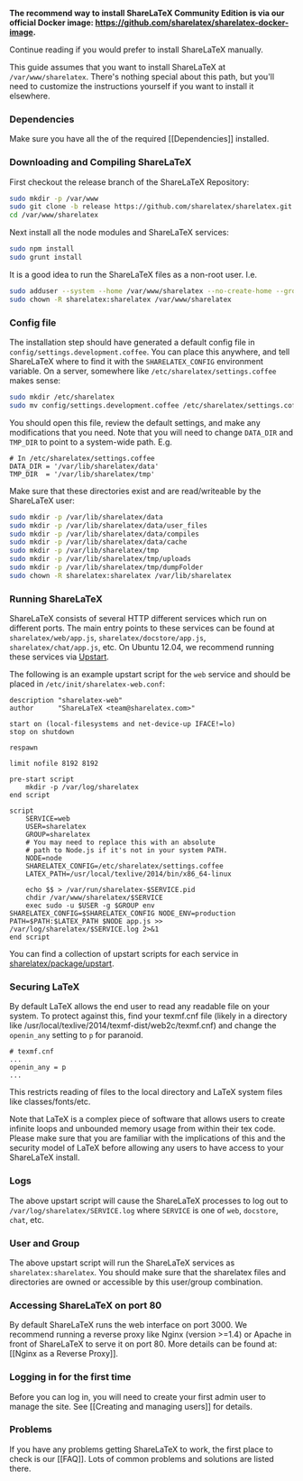 **The recommend way to install ShareLaTeX Community Edition is via our official Docker image: https://github.com/sharelatex/sharelatex-docker-image.**

Continue reading if you would prefer to install ShareLaTeX manually.

This guide assumes that you want to install ShareLaTeX at `/var/www/sharelatex`. There's nothing special about this path, but you'll need to customize the instructions yourself if you want to install it elsewhere.

### Dependencies

Make sure you have all the of the required [[Dependencies]] installed.

### Downloading and Compiling ShareLaTeX

First checkout the release branch of the ShareLaTeX Repository:

```bash
sudo mkdir -p /var/www
sudo git clone -b release https://github.com/sharelatex/sharelatex.git /var/www/sharelatex
cd /var/www/sharelatex
```

Next install all the node modules and ShareLaTeX services:

```bash
sudo npm install
sudo grunt install
```

It is a good idea to run the ShareLaTeX files as a non-root user. I.e.

```sh
sudo adduser --system --home /var/www/sharelatex --no-create-home --group sharelatex
sudo chown -R sharelatex:sharelatex /var/www/sharelatex
```

### Config file

The installation step should have generated a default config file in `config/settings.development.coffee`. You can place this anywhere, and tell ShareLaTeX where to find it with the `SHARELATEX_CONFIG` environment variable. On a server, somewhere like `/etc/sharelatex/settings.coffee` makes sense:

```sh
sudo mkdir /etc/sharelatex
sudo mv config/settings.development.coffee /etc/sharelatex/settings.coffee
```

You should open this file, review the default settings, and make any modifications that you need. Note that you will need to change `DATA_DIR` and `TMP_DIR` to point to a system-wide path. E.g.

```
# In /etc/sharelatex/settings.coffee
DATA_DIR = '/var/lib/sharelatex/data'
TMP_DIR  = '/var/lib/sharelatex/tmp'
```

Make sure that these directories exist and are read/writeable by the ShareLaTeX user:

```bash
sudo mkdir -p /var/lib/sharelatex/data
sudo mkdir -p /var/lib/sharelatex/data/user_files
sudo mkdir -p /var/lib/sharelatex/data/compiles
sudo mkdir -p /var/lib/sharelatex/data/cache
sudo mkdir -p /var/lib/sharelatex/tmp
sudo mkdir -p /var/lib/sharelatex/tmp/uploads
sudo mkdir -p /var/lib/sharelatex/tmp/dumpFolder
sudo chown -R sharelatex:sharelatex /var/lib/sharelatex
```

### Running ShareLaTeX

ShareLaTeX consists of several HTTP different services which run on different ports. The main entry points to these services can be found at `sharelatex/web/app.js`, `sharelatex/docstore/app.js`, `sharelatex/chat/app.js`, etc. On Ubuntu 12.04, we recommend running these services via [Upstart](http://upstart.ubuntu.com/). 

The following is an example upstart script for the `web` service and should be placed in `/etc/init/sharelatex-web.conf`:

```
description "sharelatex-web"
author      "ShareLaTeX <team@sharelatex.com>"

start on (local-filesystems and net-device-up IFACE!=lo)
stop on shutdown

respawn

limit nofile 8192 8192

pre-start script
    mkdir -p /var/log/sharelatex
end script

script
    SERVICE=web
    USER=sharelatex
    GROUP=sharelatex
    # You may need to replace this with an absolute 
    # path to Node.js if it's not in your system PATH.
    NODE=node
    SHARELATEX_CONFIG=/etc/sharelatex/settings.coffee
    LATEX_PATH=/usr/local/texlive/2014/bin/x86_64-linux

    echo $$ > /var/run/sharelatex-$SERVICE.pid
    chdir /var/www/sharelatex/$SERVICE
    exec sudo -u $USER -g $GROUP env SHARELATEX_CONFIG=$SHARELATEX_CONFIG NODE_ENV=production PATH=$PATH:$LATEX_PATH $NODE app.js >> /var/log/sharelatex/$SERVICE.log 2>&1
end script
```

You can find a collection of upstart scripts for each service in [sharelatex/package/upstart](https://github.com/sharelatex/sharelatex/tree/master/package/upstart).

### Securing LaTeX

By default LaTeX allows the end user to read any readable file on your system. To protect against this, find your texmf.cnf file (likely in a directory like /usr/local/texlive/2014/texmf-dist/web2c/texmf.cnf) and change the `openin_any` setting to `p` for paranoid. 

```
# texmf.cnf
...
openin_any = p
...
```

This restricts reading of files to the local directory and LaTeX system files like classes/fonts/etc.

Note that LaTeX is a complex piece of software that allows users to create infinite loops and unbounded memory usage from within their tex code. Please make sure that you are familiar with the implications of this and the security model of LaTeX before allowing any users to have access to your ShareLaTeX install.

### Logs

The above upstart script will cause the ShareLaTeX processes to log out to `/var/log/sharelatex/SERVICE.log` where `SERVICE` is one of `web`, `docstore`, `chat`, etc.

### User and Group

The above upstart script will run the ShareLaTeX services as `sharelatex:sharelatex`. You should make sure that the sharelatex files and directories are owned or accessible by this user/group combination.

### Accessing ShareLaTeX on port 80

By default ShareLaTeX runs the web interface on port 3000. We recommend running a reverse proxy like Nginx (version >=1.4) or Apache in front of ShareLaTeX to serve it on port 80. More details can be found at: [[Nginx as a Reverse Proxy]].

### Logging in for the first time

Before you can log in, you will need to create your first admin user to manage the site. See [[Creating and managing users]] for details.

### Problems

If you have any problems getting ShareLaTeX to work, the first place to check is our [[FAQ]]. Lots of common problems and solutions are listed there.